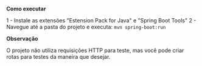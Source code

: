 **Como executar**

1 - Instale as extensões "Estension Pack for Java" e "Spring Boot Tools"
2 - Navegue até a pasta do projeto e executa: ```mvn spring-boot:run```

**Observação**

O projeto não utiliza requisições HTTP para teste, mas você pode criar rotas para testes da maneira que desejar.